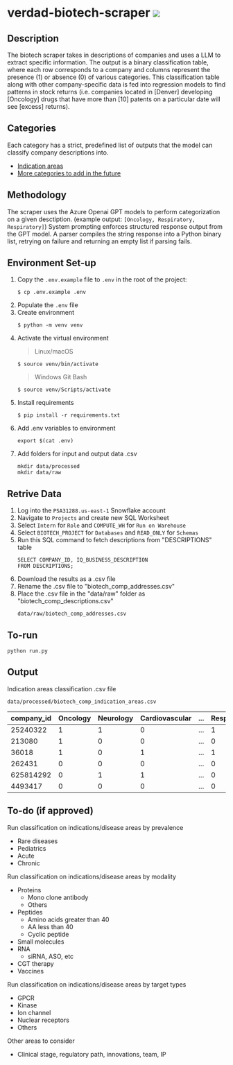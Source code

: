 # verdad-biotech-scraper ![](https://github.com/alberttangalbert/arithmetic/actions/workflows/tests.yml/badge.svg)

## Description
The biotech scraper takes in descriptions of companies and uses a LLM to extract specific information.
The output is a binary classification table, where each row corresponds to a company and columns represent the presence (1) or absence (0) of various categories. This classification table along with other company-specific data is fed into regression models to find patterns in stock returns (i.e. companies located in [Denver] developing [Oncology] drugs that have more than [10] patents on a particular date will see [excess] returns).

## Categories  
Each category has a strict, predefined list of outputs that the model can classify company descriptions into. 
- [Indication areas](data/config/indication_areas.txt)
- [More categories to add in the future](#to-do-if-approved)

## Methodology 
The scraper uses the Azure Openai GPT models to perform categorization on a given desctiption. 
(example output: `[Oncology, Respiratory, Respiratory]`)
System prompting enforces structured response output from the GPT model. 
A parser compiles the string response into a Python binary list, 
retrying on failure and returning an empty list if parsing fails.

## Environment Set-up 
1. Copy the `.env.example` file to `.env` in the root of the project:
   ```
   $ cp .env.example .env
   ```
2. Populate the `.env` file
3. Create environment 
   ```
   $ python -m venv venv
   ```
4. Activate the virtual environment
    > Linux/macOS
    ```
   $ source venv/bin/activate
   ```
   > Windows Git Bash 
   ```
   $ source venv/Scripts/activate
   ```
5. Install requirements
    ```
   $ pip install -r requirements.txt
   ```
6. Add .env variables to environment
    ```
    export $(cat .env)
    ```
7. Add folders for input and output data .csv 
    ```
    mkdir data/processed
    mkdir data/raw
    ```

## Retrive Data 
1. Log into the `PSA31288.us-east-1` Snowflake account
2. Navigate to `Projects` and create new SQL Worksheet
3. Select `Intern` for `Role` and `COMPUTE_WH` for `Run on Warehouse`
4. Select `BIOTECH_PROJECT` for `Databases` and `READ_ONLY` for `Schemas`
5. Run this SQL command to fetch descriptions from "DESCRIPTIONS" table
    ```
    SELECT COMPANY_ID, IQ_BUSINESS_DESCRIPTION
    FROM DESCRIPTIONS;
    ```
6. Download the results as a .csv file
7. Rename the .csv file to "biotech_comp_addresses.csv"
8. Place the .csv file in the "data/raw" folder as "biotech_comp_descriptions.csv"
    ```
    data/raw/biotech_comp_addresses.csv
    ```

## To-run  
```
python run.py
```

## Output 
Indication areas classification .csv file 
```
data/processed/biotech_comp_indication_areas.csv
```
| company_id | Oncology | Neurology | Cardiovascular | ... | Respiratory | Urology | ... |
|------------|----------|-----------|----------------|-----|-------------|---------|-----|
| 25240322   | 1        | 1         | 0              | ... | 1           | 0       | ... |
| 213080     | 1        | 0         | 0              | ... | 0           | 0       | ... |
| 36018      | 1        | 0         | 1              | ... | 1           | 0       | ... |
| 262431     | 0        | 0         | 0              | ... | 0           | 1       | ... |
| 625814292  | 0        | 1         | 1              | ... | 0           | 0       | ... |
| 4493417    | 0        | 0         | 0              | ... | 0           | 0       | ... |


## To-do (if approved)
Run classification on indications/disease areas by prevalence
- Rare diseases
- Pediatrics
- Acute
- Chronic

Run classification on indications/disease areas by modality
- Proteins
    - Mono clone antibody
    - Others 
- Peptides
    - Amino acids greater than 40
    - AA less than 40
    - Cyclic peptide
- Small molecules
- RNA
    - siRNA, ASO, etc
- CGT therapy
- Vaccines

Run classification on indications/disease areas by target types
- GPCR
- Kinase
- Ion channel
- Nuclear receptors
- Others

Other areas to consider 
- Clinical stage, regulatory path, innovations, team, IP
